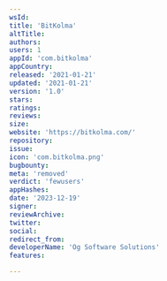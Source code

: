 ```yaml
---
wsId: 
title: 'BitKolma'
altTitle: 
authors: 
users: 1
appId: 'com.bitkolma'
appCountry: 
released: '2021-01-21'
updated: '2021-01-21'
version: '1.0'
stars: 
ratings: 
reviews: 
size: 
website: 'https://bitkolma.com/'
repository: 
issue: 
icon: 'com.bitkolma.png'
bugbounty: 
meta: 'removed'
verdict: 'fewusers'
appHashes: 
date: '2023-12-19'
signer: 
reviewArchive: 
twitter: 
social: 
redirect_from: 
developerName: 'Og Software Solutions'
features: 

---
```


